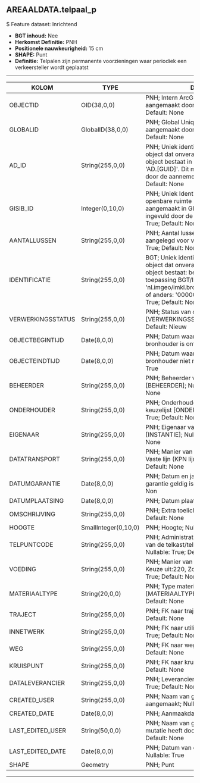 ﻿## AREAALDATA.telpaal_p

$ Feature dataset: Inrichtend

* __BGT inhoud:__ Nee
* __Herkomst Definitie:__ PNH
* __Positionele nauwkeurigheid:__ 15 cm
* __SHAPE:__ Punt
* __Definitie:__ Telpalen zijn permanente voorzieningen waar periodiek een verkeersteller wordt geplaatst


***

|KOLOM                               |TYPE                    |DEFINITIE|
|------                              |----                    |-----    |
|OBJECTID                            |OID(38,0,0)             |PNH; Intern ArcGIS Identificatienummer, aangemaakt door ArcGIS; Nullable: False; Default: None|
|GLOBALID                            |GlobalID(38,0,0)        |PNH; Global Unique Identifier,  aangemaakt door ArcGIS; Nullable: False; Default: None|
|AD_ID                               |String(255,0,0)         |PNH; Uniek identificatienummer voor het object dat onveranderlijk is zolang het object bestaat in Areaaldata: in format 'AD.[GUID]'. Dit moet worden ingevuld door de aannemer; Nullable: False; Default: None|
|GISIB_ID                            |Integer(0,10,0)         |PNH; Uniek Identificatienummer beheer openbare ruimte (GISIB), wordt aangemaakt in GISIB en mag niet worden ingevuld door de aannemer; Nullable: True; Default: None|
|AANTALLUSSEN                        |String(255,0,0)         |PNH; Aantal lussen dat in het asfalt is aangelegd voor verkeertellingen; Nullable: True; Default: None|
|IDENTIFICATIE                       |String(255,0,0)         |BGT; Uniek identificatienummer voor het object dat onveranderlijk is zolang het object bestaat: bevat indien van toepassing BGT/IMKL ID in format 'nl.imgeo/imkl.bronhouderscode.LokaalID' of anders: '00000'.LokaalID; Nullable: True; Default: None|
|VERWERKINGSSTATUS                   |String(255,0,0)         |PNH; Status van de gegevens; keuzelijst [VERWERKINGSSTATUS]; Nullable: False; Default: Nieuw|
|OBJECTBEGINTIJD                     |Date(8,0,0)             |PNH; Datum waarop het object bij de bronhouder is ontstaan; Nullable: True|
|OBJECTEINDTIJD                      |Date(8,0,0)             |PNH; Datum waarop het object bij de bronhouder niet meer geldig is; Nullable: True|
|BEHEERDER                           |String(255,0,0)         |PNH; Beheerder van het object; keuzelijst [BEHEERDER]; Nullable: True; Default: None|
|ONDERHOUDER                         |String(255,0,0)         |PNH; Onderhouder van het object; keuzelijst [ONDERHOUDER]; Nullable: True; Default: None|
|EIGENAAR                            |String(255,0,0)         |PNH; Eigenaar van het object; keuzelijst [INSTANTIE]; Nullable: True; Default: None|
|DATATRANSPORT                       |String(255,0,0)         |PNH; Manier van datatransport. Keuze uit: Vaste lijn (KPN lijn), GSM ; Nullable: True; Default: None|
|DATUMGARANTIE                       |Date(8,0,0)             |PNH; Datum en jaartal tot wanneer de garantie geldig is; Nullable: True; Default: Non|
|DATUMPLAATSING                      |Date(8,0,0)             |PNH; Datum plaatsing; Nullable: True|
|OMSCHRIJVING                        |String(255,0,0)         |PNH; Extra toelichting; Nullable: True; Default: None|
|HOOGTE                              |SmallInteger(0,10,0)    |PNH; Hoogte; Nullable: True|
|TELPUNTCODE                         |String(255,0,0)         |PNH; Administratieve code om de ligging van de telkast/telpaal aan te duiden ; Nullable: True; Default: None|
|VOEDING                             |String(255,0,0)         |PNH; Manier van energieverzorging. Keuze uit:220, Zonne-energie; Nullable: True; Default: None|
|MATERIAALTYPE                       |String(20,0,0)          |PNH; Type materiaal; keuzelijst [MATERIAALTYPE]; Nullable: True; Default: None|
|TRAJECT                             |String(255,0,0)         |PNH; FK naar traject_v; Nullable: True; Default: None|
|INNETWERK                           |String(255,0,0)         |PNH; FK naar utiliteitsNet_tbl; Nullable: True; Default: None|
|WEG                                 |String(255,0,0)         |PNH; FK naar weg_l; Nullable: True; Default: None|
|KRUISPUNT                           |String(255,0,0)         |PNH; FK naar kruispunt_p; Nullable: True; Default: None|
|DATALEVERANCIER                     |String(255,0,0)         |PNH; Leverancier van de data; Nullable: True; Default: None|
|CREATED_USER                        |String(255,0,0)         |PNH; Naam van gebruiker die de rij heeft aangemaakt; Nullable: True; Default: None|
|CREATED_DATE                        |Date(8,0,0)             |PNH; Aanmaakdatum; Nullable: True|
|LAST_EDITED_USER                    |String(50,0,0)          |PNH; Naam van gebruiker die de laatste mutatie heeft doorgevoerd; Nullable: True; Default: None|
|LAST_EDITED_DATE                    |Date(8,0,0)             |PNH; Datum van de laatste mutatie; Nullable: True|
|SHAPE                               |Geometry                |PNH; Punt|


***
